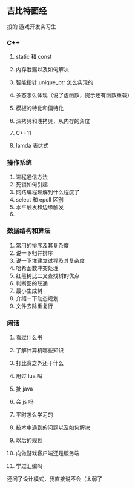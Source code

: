 ## 吉比特面经

投的 游戏开发实习生

### C++

1. static 和 const

2. 内存泄漏以及如何解决

3. 智能指针,unique_ptr 怎么实现的

4. 多态怎么体现（说了虚函数，提示还有函数重载）

5. 模板的特化和偏特化

6. 深拷贝和浅拷贝，从内存的角度

7. C++11

8. lamda 表达式

   



### 操作系统

1. 进程通信方法
2. 死锁如何引起
3. 网路编程理解到什么程度了
4. select 和 epoll 区别
5. 水平触发和边缘触发
6. 



### 数据结构和算法

1. 常用的排序及其复杂度
2. 说一下归并排序
3. 说一下堆建立过程及其复杂度
4. 哈希函数冲突处理
5. 红黑树比二叉查找树的优点
6. 判断图的联通
7. 最小生成树
8. 介绍一下动态规划
9. 文件去除重复行



### 闲话

1. 看过什么书

2. 了解计算机哪些知识

3. 打比赛之外还干什么

4. 用过 lua 吗

5. 扯 java

6. 会 js 吗

7. 平时怎么学习的

8. 技术中遇到的问题以及如何解决

9. 以后的规划

10. 向做游戏客户端还是服务端

11. 学过汇编吗

还问了设计模式，我直接说不会（太弱了
    
